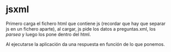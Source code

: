 # jsxml
Primero carga el fichero html que contiene js (recordar que hay que separar js en un fichero aparte), al cargar, js pide los datos a preguntas.xml, los _parsea_ y luego los pone dentro del html.

Al ejecutarse la aplicación da una respuesta en función de lo que ponemos.
